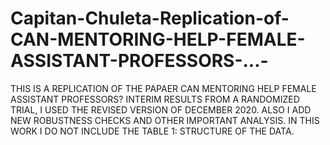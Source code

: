 # Capitan-Chuleta-Replication-of-CAN-MENTORING-HELP-FEMALE-ASSISTANT-PROFESSORS-...-
THIS IS A REPLICATION OF THE PAPAER CAN MENTORING HELP FEMALE ASSISTANT PROFESSORS? INTERIM RESULTS FROM A RANDOMIZED TRIAL, I USED THE REVISED VERSION OF DECEMBER 2020. ALSO I ADD NEW ROBUSTNESS CHECKS AND OTHER IMPORTANT ANALYSIS. IN THIS WORK I DO NOT INCLUDE THE TABLE 1: STRUCTURE OF THE DATA.
